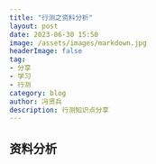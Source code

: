 ```yaml
---
title: "行测之资料分析"
layout: post
date: 2023-06-30 15:50
image: /assets/images/markdown.jpg
headerImage: false
tag:
- 分享
- 学习
- 行测
category: blog
author: 冯贤兵
description: 行测知识点分享
---
```


## 资料分析